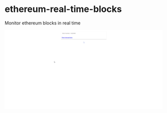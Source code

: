 # ethereum-real-time-blocks
Monitor ethereum blocks in real time

![Sample](https://github.com/Thiago-Caramelo/ethereum-real-time-blocks/blob/main/QWhCunHX9G.gif)
